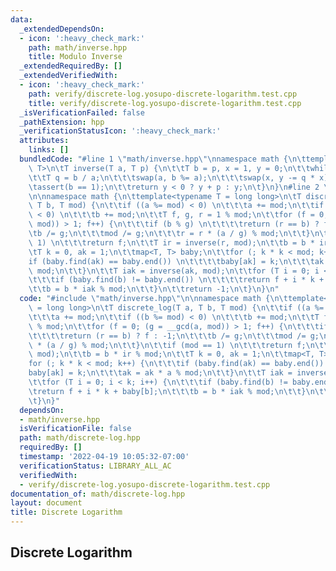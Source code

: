 ```yaml
---
data:
  _extendedDependsOn:
  - icon: ':heavy_check_mark:'
    path: math/inverse.hpp
    title: Modulo Inverse
  _extendedRequiredBy: []
  _extendedVerifiedWith:
  - icon: ':heavy_check_mark:'
    path: verify/discrete-log.yosupo-discrete-logarithm.test.cpp
    title: verify/discrete-log.yosupo-discrete-logarithm.test.cpp
  _isVerificationFailed: false
  _pathExtension: hpp
  _verificationStatusIcon: ':heavy_check_mark:'
  attributes:
    links: []
  bundledCode: "#line 1 \"math/inverse.hpp\"\nnamespace math {\n\ttemplate <typename\
    \ T>\n\tT inverse(T a, T p) {\n\t\tT b = p, x = 1, y = 0;\n\t\twhile (a) {\n\t\
    \t\tT q = b / a;\n\t\t\tswap(a, b %= a);\n\t\t\tswap(x, y -= q * x);\n\t\t}\n\t\
    \tassert(b == 1);\n\t\treturn y < 0 ? y + p : y;\n\t}\n}\n#line 2 \"math/discrete-log.hpp\"\
    \n\nnamespace math {\n\ttemplate<typename T = long long>\n\tT discrete_log(T a,\
    \ T b, T mod) {\n\t\tif ((a %= mod) < 0) \n\t\t\ta += mod;\n\t\tif ((b %= mod)\
    \ < 0) \n\t\t\tb += mod;\n\t\tT f, g, r = 1 % mod;\n\t\tfor (f = 0; (g = __gcd(a,\
    \ mod)) > 1; f++) {\n\t\t\tif (b % g) \n\t\t\t\treturn (r == b) ? f : -1;\n\t\t\
    \tb /= g;\n\t\t\tmod /= g;\n\t\t\tr = r * (a / g) % mod;\n\t\t}\n\t\tif (mod ==\
    \ 1) \n\t\t\treturn f;\n\t\tT ir = inverse(r, mod);\n\t\tb = b * ir % mod;\n\t\
    \tT k = 0, ak = 1;\n\t\tmap<T, T> baby;\n\t\tfor (; k * k < mod; k++) {\n\t\t\t\
    if (baby.find(ak) == baby.end()) \n\t\t\t\tbaby[ak] = k;\n\t\t\tak = ak * a %\
    \ mod;\n\t\t}\n\t\tT iak = inverse(ak, mod);\n\t\tfor (T i = 0; i < k; i++) {\n\
    \t\t\tif (baby.find(b) != baby.end()) \n\t\t\t\treturn f + i * k + baby[b];\n\t\
    \t\tb = b * iak % mod;\n\t\t}\n\t\treturn -1;\n\t}\n}\n"
  code: "#include \"math/inverse.hpp\"\n\nnamespace math {\n\ttemplate<typename T\
    \ = long long>\n\tT discrete_log(T a, T b, T mod) {\n\t\tif ((a %= mod) < 0) \n\
    \t\t\ta += mod;\n\t\tif ((b %= mod) < 0) \n\t\t\tb += mod;\n\t\tT f, g, r = 1\
    \ % mod;\n\t\tfor (f = 0; (g = __gcd(a, mod)) > 1; f++) {\n\t\t\tif (b % g) \n\
    \t\t\t\treturn (r == b) ? f : -1;\n\t\t\tb /= g;\n\t\t\tmod /= g;\n\t\t\tr = r\
    \ * (a / g) % mod;\n\t\t}\n\t\tif (mod == 1) \n\t\t\treturn f;\n\t\tT ir = inverse(r,\
    \ mod);\n\t\tb = b * ir % mod;\n\t\tT k = 0, ak = 1;\n\t\tmap<T, T> baby;\n\t\t\
    for (; k * k < mod; k++) {\n\t\t\tif (baby.find(ak) == baby.end()) \n\t\t\t\t\
    baby[ak] = k;\n\t\t\tak = ak * a % mod;\n\t\t}\n\t\tT iak = inverse(ak, mod);\n\
    \t\tfor (T i = 0; i < k; i++) {\n\t\t\tif (baby.find(b) != baby.end()) \n\t\t\t\
    \treturn f + i * k + baby[b];\n\t\t\tb = b * iak % mod;\n\t\t}\n\t\treturn -1;\n\
    \t}\n}"
  dependsOn:
  - math/inverse.hpp
  isVerificationFile: false
  path: math/discrete-log.hpp
  requiredBy: []
  timestamp: '2022-04-19 10:05:32-07:00'
  verificationStatus: LIBRARY_ALL_AC
  verifiedWith:
  - verify/discrete-log.yosupo-discrete-logarithm.test.cpp
documentation_of: math/discrete-log.hpp
layout: document
title: Discrete Logarithm
---
```


## Discrete Logarithm